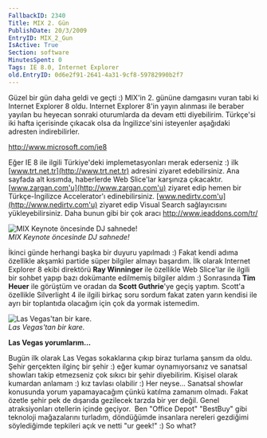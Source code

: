 ```yaml
---
FallbackID: 2340
Title: MIX 2. Gün
PublishDate: 20/3/2009
EntryID: MIX_2_Gun
IsActive: True
Section: software
MinutesSpent: 0
Tags: IE 8.0, Internet Explorer
old.EntryID: 0d6e2f91-2641-4a31-9cf8-59782990b2f7
---
```

Güzel bir gün daha geldi ve geçti :) MIX'in 2. gününe damgasını vuran
tabi ki Internet Explorer 8 oldu. Internet Explorer 8'in yayın alınması
ile beraber yayılan bu heyecan sonraki oturumlarda da devam etti
diyebilirim. Türkçe'si iki hafta içerisinde çıkacak olsa da
İngilizce'sini isteyenler aşağıdaki adresten indirebilirler.

<http://www.microsoft.com/ie8>

Eğer IE 8 ile ilgili Türkiye'deki implemetasyonları merak ederseniz :)
ilk [www.trt.net.tr](http://www.trt.net.tr) adresini ziyaret
edebilirsiniz. Ana sayfada alt kısımda, haberlerde Web Slice'lar
karşınıza çıkacaktır. [www.zargan.com'u](http://www.zargan.com'u)
ziyaret edip hemen bir Türkçe-İngilizce Accelerator'ı edinebilirsiniz.
[www.nedirtv.com'u](http://www.nedirtv.com'u) ziyaret edip Visual Search
sağlayıcısını yükleyebilirsiniz. Daha bunun gibi bir çok aracı
<http://www.ieaddons.com/tr/>

![MIX Keynote öncesinde DJ
sahnede!](http://cdn.daron.yondem.com/assets/2340/19032009_1.jpg)\
*MIX Keynote öncesinde DJ sahnede!*

İkinci günde herhangi başka bir duyuru yapılmadı :) Fakat kendi adıma
özellikle akşamki partide süper bilgiler almayı başardım. İlk olarak
Internet Explorer 8 ekibi direktörü **Ray Winninger** ile özellikle Web
Slice'lar ile ilgili bir sohbet yapıp bazı dokümante edilmemiş bilgiler
aldım :) Sonrasında **Tim Heuer** ile görüştüm ve oradan da **Scott
Guthrie**'ye geçiş yaptım. Scott'a özellikle Silverlight 4 ile ilgili
birkaç soru sordum fakat zaten yarın kendisi ile ayrı bir toplantıda
olacağım için çok da yormak istemedim.

![Las Vegas'tan bir
kare.](http://cdn.daron.yondem.com/assets/2340/19032009_2.jpg)\
*Las Vegas'tan bir kare.*

**Las Vegas yorumlarım...**

Bugün ilk olarak Las Vegas sokaklarına çıkıp biraz turlama şansım da
oldu. Şehir gerçekten ilginç bir şehir :) eğer kumar oynamıyorsanız ve
sanatsal showları takip etmezseniz çok sıkıcı bir şehir diyebilirim.
Kişisel olarak kumardan anlamam :) kız tavlası olabilir :) Her neyse...
Sanatsal showlar konusunda yorum yapamayacağım çünkü katılma zamanım
olmadı. Fakat özetle şehir pek de dışarıda gezilecek tarzda bir yer
değil. Genel atraksiyonları otellerin içinde geçiyor.  Ben "Office
Depot" "BestBuy" gibi teknoloji mağazalarını turladım, döndüğümde
insanlara nereleri gezdiğimi söylediğimde tepkileri açık ve netti "ur
geek!" :) So what?


